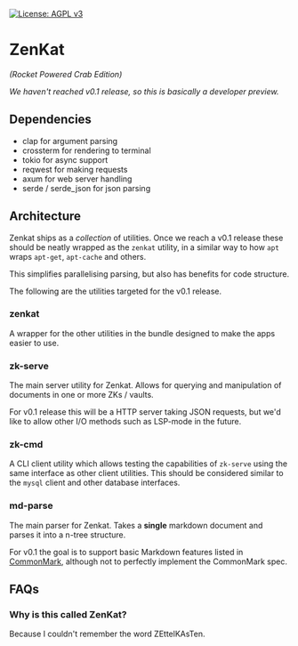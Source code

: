  [![License: AGPL v3](https://img.shields.io/badge/License-AGPL_v3-blue.svg)](https://www.gnu.org/licenses/agpl-3.0)

# ZenKat
*(Rocket Powered Crab Edition)*

*We haven't reached v0.1 release, so this is basically a developer preview.*

## Dependencies

- clap for argument parsing
- crossterm for rendering to terminal
- tokio for async support
- reqwest for making requests
- axum for web server handling
- serde / serde_json for json parsing

## Architecture

Zenkat ships as a *collection* of utilities. Once we reach a v0.1 release these should be neatly wrapped as the `zenkat` utility, in a similar way to how `apt` wraps `apt-get`, `apt-cache` and others.

This simplifies parallelising parsing, but also has benefits for code structure.

The following are the utilities targeted for the v0.1 release.

### zenkat

A wrapper for the other utilities in the bundle designed to make the apps easier to use.

### zk-serve

The main server utility for Zenkat. Allows for querying and manipulation of documents in one or more ZKs / vaults.

For v0.1 release this will be a HTTP server taking JSON requests, but we'd like to allow other I/O methods such as LSP-mode in the future.

### zk-cmd

A CLI client utility which allows testing the capabilities of `zk-serve` using the same interface as other client utilities. This should be considered similar to the `mysql` client and other database interfaces.

### md-parse

The main parser for Zenkat. Takes a **single** markdown document and parses it into a n-tree structure.

For v0.1 the goal is to support basic Markdown features listed in [CommonMark](https://commonmark.org/), although not to perfectly implement the CommonMark spec.

## FAQs

### Why is this called ZenKat?

Because I couldn't remember the word ZEttelKAsTen.
